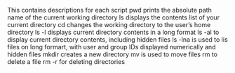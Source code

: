 This contains descriptions for each script
pwd prints the absolute path name of the current working directory
ls displays the contents list of your current directory
cd changes the working directory to the user’s home directory
ls -l displays current directory contents in a long format
ls -al to display current directory contents, including hidden files
ls -lna is used to lis files on long formart, with user and group IDs displayed numerically and hidden files
mkdir creates a new directory
mv is used to move files
rm to delete a file
rm -r for deleting directories
